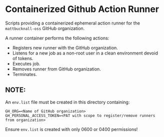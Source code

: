 # Containerized Github Action Runner
Scripts providing a containerized ephemeral action runner for the `mattbucknall-oss` GitHub organization.

A runner container performs the following actions:

- Registers new runner with the GitHub organization.
- Listens for a new job as a non-root user in a clean environment devoid of tokens.
- Executes job.
- Removes runner from GitHub organization.
- Terminates.

## NOTE:
An `env.list` file must be created in this directory containing:

```
GH_ORG=<Name of GitHub organization>
GH_PERSONAL_ACCESS_TOKEN=<PAT with scope to register/remove runners from organization>
```

Ensure `env.list` is created with only 0600 or 0400 permissions!

